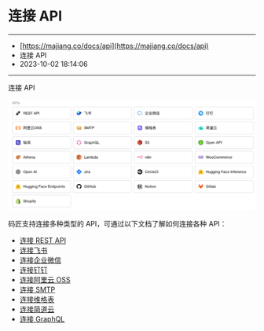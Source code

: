 # 连接 API

---

* [https://majiang.co/docs/api](https://majiang.co/docs/api)
* 连接 API
* 2023-10-02 18:14:06

---

连接 API

​![](assets/1_1_7-1-20231002181407-6cnjc8j.png)​

码匠支持连接多种类型的 API，可通过以下文档了解如何连接各种 API：

* [连接 REST API](https://majiang.co/docs/api/rest-api)
* [连接飞书](https://majiang.co/docs/api/feishu)
* [连接企业微信](https://majiang.co/docs/api/wecom)
* [连接钉钉](https://majiang.co/docs/api/dingtalk)
* [连接阿里云 OSS](https://majiang.co/docs/api/aliyun)
* [连接 SMTP](https://majiang.co/docs/api/smtp)
* [连接维格表](https://majiang.co/docs/api/vika)
* [连接简道云](https://majiang.co/docs/api/jiandaoyun)
* [连接 GraphQL](https://majiang.co/docs/api/graphql)
